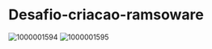 # Desafio-criacao-ramsoware

![1000001594](https://github.com/user-attachments/assets/1eb53a93-722c-4e0c-a063-05c7ff4cae24)
![1000001595](https://github.com/user-attachments/assets/871195f9-c223-47c2-b956-144c7e105143)
